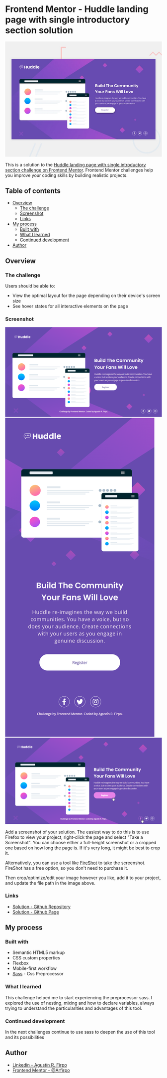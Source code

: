 # Frontend Mentor - Huddle landing page with single introductory section solution

![Desktop Preview](./images/desktop-preview.jpg)

This is a solution to the [Huddle landing page with single introductory section challenge on Frontend Mentor](https://www.frontendmentor.io/challenges/huddle-landing-page-with-a-single-introductory-section-B_2Wvxgi0). Frontend Mentor challenges help you improve your coding skills by building realistic projects.

## Table of contents

- [Overview](#overview)
  - [The challenge](#the-challenge)
  - [Screenshot](#screenshot)
  - [Links](#links)
- [My process](#my-process)
  - [Built with](#built-with)
  - [What I learned](#what-i-learned)
  - [Continued development](#continued-development)
- [Author](#author)

## Overview

### The challenge

Users should be able to:

- View the optimal layout for the page depending on their device's screen size
- See hover states for all interactive elements on the page

### Screenshot

![Desktop Design](.//images/desktop-design.png)
![Mobile Design](./images/mobile-design.png)
![Hover State](./images/hover-state.png)

Add a screenshot of your solution. The easiest way to do this is to use Firefox to view your project, right-click the page and select "Take a Screenshot". You can choose either a full-height screenshot or a cropped one based on how long the page is. If it's very long, it might be best to crop it.

Alternatively, you can use a tool like [FireShot](https://getfireshot.com/) to take the screenshot. FireShot has a free option, so you don't need to purchase it. 

Then crop/optimize/edit your image however you like, add it to your project, and update the file path in the image above.

### Links

- [Solution - Github Repository](https://github.com/Arfirpo/huddle-landing-page-with-single-introductory-section-master)
- [Solution - Github Page](https://arfirpo.github.io/huddle-landing-page-with-single-introductory-section-master/)

## My process

### Built with

- Semantic HTML5 markup
- CSS custom properties
- Flexbox
- Mobile-first workflow
- [Sass](https://sass-lang.com/) - Css Preprocessor

### What I learned

This challenge helped me to start experiencing the preprocessor sass.
I explored the use of nesting, mixing and how to declare variables, always trying to understand the particularities and advantages of this tool.

### Continued development

In the next challenges continue to use sass to deepen the use of this tool and its possibilities

## Author

- [Linkedin - Agustín R. Firpo](https://www.linkedin.com/in/agustin-rodrigo-firpo-0aa86697/)
- [Frontend Mentor - @Arfirpo](https://www.frontendmentor.io/profile/Arfirpo)
